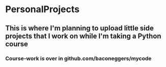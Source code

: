 # PersonalProjects

## This is where I'm planning to upload little side projects that I work on while I'm taking a Python course

### Course-work is over in github.com/baconeggers/mycode
